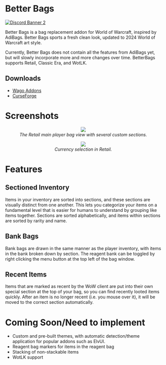 # Better Bags
[![Discord Banner 2](https://discordapp.com/api/guilds/1063213796845428876/widget.png?style=banner2)](https://discord.gg/a6DQuK8hV7)

Better Bags is a bag replacement addon for World of Warcraft, inspired by AdiBags. Better Bags sports a fresh clean look, updated to 2024 World of Warcraft art style.

Currently, Better Bags does not contain all the features from AdiBags yet, but will slowly incorporate more and more changes over time.
BetterBags supports Retail, Classic Era, and WotLK.

## Downloads
* [Wago Addons](https://addons.wago.io/addons/betterbags/versions?stability=stable)
* [CurseForge](https://www.curseforge.com/wow/addons/better-bags)


# Screenshots

<p align="center">
  <span><img src="https://i.imgur.com/3gYANZp.png"></span>
  <br>
  <i>The Retail main player bag view with several custom sections.</i>
</p>

<p align="center">
  <span><img src="https://i.imgur.com/JFkb968.png"></span>
  <br>
  <i>Currency selection in Retail.</i>
</p>

# Features

## Sectioned Inventory

Items in your inventory are sorted into sections, and these sections are visually distinct from one another. This lets you categorize your items on a fundamental level that is easier for humans to understand by grouping like items together. Sections are sorted alphabetically, and items within sections are sorted by rarity and name.

## Bank Bags

Bank bags are drawn in the same manner as the player inventory, with items in the bank broken down by section. The reagent bank can be toggled by right clicking the menu button at the top left of the bag window.

## Recent Items

Items that are marked as recent by the WoW client are put into their own special section at the top of your bag, so you can find recently looted items quickly. After an item is no longer recent (i.e. you mouse over it), it will be moved to the correct section automatically.

# Coming Soon/Need to implement

* Custom and pre-built themes, with automatic detection/theme application for popular addons such as ElvUI.
* Reagent bag markers for items in the reagent bag
* Stacking of non-stackable items
* WotLK support